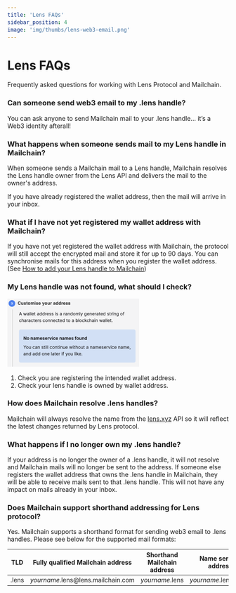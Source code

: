 ```yaml
---
title: 'Lens FAQs'
sidebar_position: 4
image: 'img/thumbs/lens-web3-email.png'
---
```


# Lens FAQs

Frequently asked questions for working with Lens Protocol and Mailchain.

### Can someone send web3 email to my .lens handle?

You can ask anyone to send Mailchain mail to your .lens handle... it’s a Web3 identity afterall!

### What happens when someone sends mail to my Lens handle in Mailchain?

When someone sends a Mailchain mail to a Lens handle, Mailchain resolves the Lens handle owner from the Lens API and delivers the mail to the owner's address.

If you have already registered the wallet address, then the mail will arrive in your inbox.

### What if I have not yet registered my wallet address with Mailchain?

If you have not yet registered the wallet address with Mailchain, the protocol will still accept the encrypted mail and store it for up to 90 days. You can synchronise mails for this address when you register the wallet address. (See [How to add your Lens handle to Mailchain](/user/guides/name-services/lens/lens-getting-started#how-to-add-your-lens-name-to-mailchain))

### My Lens handle was not found, what should I check?

![how to search for Lens handle on ens.domains](../img-ens/ens_introduction/Untitled.png)

1. Check you are registering the intended wallet address.
2. Check your lens handle is owned by wallet address.

### How does Mailchain resolve .lens handles?

Mailchain will always resolve the name from the [lens.xyz](https://lens.xyz) API so it will reflect the latest changes returned by Lens protocol.

### What happens if I no longer own my .lens handle?

If your address is no longer the owner of a .lens handle, it will not resolve and Mailchain mails will no longer be sent to the address. If someone else registers the wallet address that owns the .lens handle in Mailchain, they will be able to receive mails sent to that .lens handle. This will not have any impact on mails already in your inbox.

### Does Mailchain support shorthand addressing for Lens protocol?

Yes. Mailchain supports a shorthand format for sending web3 email to .lens handles. Please see below for the supported mail formats:

| TLD   | Fully qualified Mailchain address               | Shorthand Mailchain address | Name service address              |
| ----- | ----------------------------------------------- | --------------------------- | --------------------------------- |
| .lens | _yourname_.lens<span>@</span>lens.mailchain.com | _yourname_.lens             | _yourname_.lens<span>@</span>lens |
